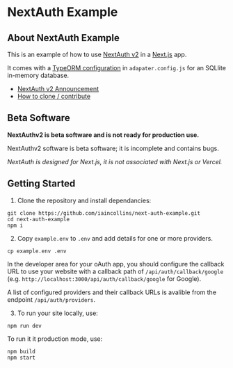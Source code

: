 # NextAuth Example

## About NextAuth Example

This is an example of how to use [NextAuth v2](https://www.npmjs.com/package/next-auth) in a [Next.js](https://nextjs.org) app.

It comes with a [TypeORM configuration](https://github.com/typeorm/typeorm/blob/master/docs/using-ormconfig.md) in `adapater.config.js` for an SQLlite in-memory database.

* [NextAuth v2 Announcement](https://github.com/iaincollins/next-auth/issues/99)
* [How to clone / contribute](https://github.com/iaincollins/next-auth/issues/105)

## Beta Software

**NextAuthv2 is beta software and is not ready for production use.**

NextAuthv2 software is beta software; it is incomplete and contains bugs.

*NextAuth is designed for Next.js, it is not associated with Next.js or Vercel.*

## Getting Started

1. Clone the repository and install dependancies:

```
git clone https://github.com/iaincollins/next-auth-example.git
cd next-auth-example
npm i
```

2. Copy `example.env` to `.env` and add details for one or more providers.

```
cp example.env .env
```

In the developer area for your oAuth app, you should configure the callback URL to use your website with a callback path of `/api/auth/callback/google` (e.g. `http://localhost:3000/api/auth/callback/google` for Google).

A list of configured providers and their callback URLs is avalible from the endpoint `/api/auth/providers`.

3. To run your site locally, use:

```
npm run dev
```

To run it it production mode, use:

```
npm build
npm start
```
